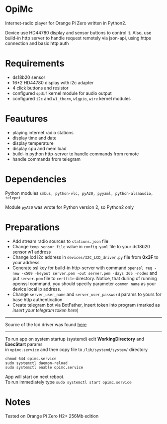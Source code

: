 OpiMc
=======  
Internet-radio player for Orange Pi Zero written in Python2. 

Device use HD44780 display and sensor buttons to control it. 
Also, use build-in http server to handle request remotely via json-api, using https connection and basic http auth


Requirements
==========
- ds18b20 sensor
- 16*2 HD44780 display with i2c adapter
- 4 click buttons and resistor
- configured `spdif` kernel module for audio output
- configured `i2c` and `w1_therm`, `w1gpio`, `wire` kernel modules


Feautures
=========
- playing internet radio stations
- display time and date
- display temperature 
- display cpu and mem load
- build-in python http-server to handle commands from remote
- handle commands from telegram

Dependencies
=========
Python modules `smbus, python-vlc, pyA20, pyyaml, python-alsaaudio, telepot`

Module `pyA20` was wrote for Python version 2, so Python2 only 
   
Preparations
======
- Add stream radio sources to `stations.json` file
- Change `temp_sensor_file` value in `config.yaml` file to your ds18b20 sensor w1 address
- Change lcd i2c address in `devices/I2C_LCD_driver.py` file from __0x3F__ to your address
- Generate ssl key for build-in http-server with command `openssl req -new -x509 -keyout server.pem -out server.pem -days 365 -nodes`
 and put `server.pem` file to `certfile` directory. Notice, that during of running openssl command, you should specify parameter `common name` as your device local ip address.
- Change `server_user_name` and `server_user_password` params to yours for base http authentication 
- Create telegram bot via BotFather, insert token into program (marked as *insert your telegram token here*)

--- 

Source of the lcd driver was found [here](https://gist.github.com/DenisFromHR/cc863375a6e19dce359d)  

---

To run app on system startup (systemd) edit __WorkingDirectory__ and __ExecStart__ params  
in `opimc.service` and then copy file to `/lib/systemd/system/` directory  

`chmod 644 opimc.service`  
`sudo systemctl daemon-reload`   
`sudo systemctl enable opimc.service`  

App will start on next reboot.   
To run immediately type `sudo systemctl start opimc.service` 

Notes
===

Tested on Orange Pi Zero H2+ 256Mb edition
